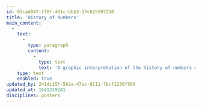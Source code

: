 ```yaml
---
id: 93cad847-ff8f-401c-bbb2-17c615597258
title: 'History of Numbers'
main_content:
  -
    text:
      -
        type: paragraph
        content:
          -
            type: text
            text: 'A graphic interpretation of the history of numbers was originally designed to accompany the article by Ramon Cardenas, published in the 1971 issue of the quarterly magazine by Peat, Marwick, Mitchell & Co. The image for the article caused a demand for extra copies; and when none were left PMM decided to publish a poster version of it.'
    type: text
    enabled: true
updated_by: 241dc15f-5b2a-47ac-9111-7bcf1230f589
updated_at: 1641319241
disciplines: posters
---
```

